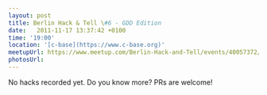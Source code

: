 ```yaml
---
layout: post
title: Berlin Hack & Tell \#6 - GDD Edition
date:   2011-11-17 13:37:42 +0100
time: '19:00'
location: '[c-base](https://www.c-base.org)'
meetupUrl: https://www.meetup.com/Berlin-Hack-and-Tell/events/40057372/
photosUrl: 
---
```


No hacks recorded yet. Do you know more? PRs are welcome!
